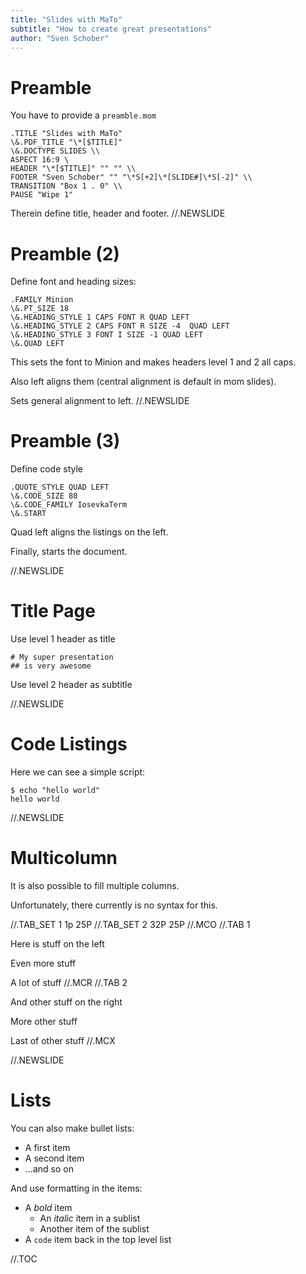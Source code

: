 ```yaml
---
title: "Slides with MaTo"
subtitle: "How to create great presentations"
author: "Sven Schober"
---
```

# Preamble

You have to provide a `preamble.mom`
```
.TITLE "Slides with MaTo"
\&.PDF_TITLE "\*[$TITLE]"
\&.DOCTYPE SLIDES \\ 
ASPECT 16:9 \ 
HEADER "\*[$TITLE]" "" "" \\ 
FOOTER "Sven Schober" "" "\*S[+2]\*[SLIDE#]\*S[-2]" \\ 
TRANSITION "Box 1 . 0" \\ 
PAUSE "Wipe 1"
```

Therein define title, header and footer.
//.NEWSLIDE
# Preamble (2)

Define font and heading sizes:
```
.FAMILY Minion
\&.PT_SIZE 18
\&.HEADING_STYLE 1 CAPS FONT R QUAD LEFT
\&.HEADING_STYLE 2 CAPS FONT R SIZE -4  QUAD LEFT
\&.HEADING_STYLE 3 FONT I SIZE -1 QUAD LEFT
\&.QUAD LEFT
```

This sets the font to Minion and makes headers level 1 and 2 all caps.

Also left aligns them (central alignment is default in mom slides).

Sets general alignment to left.
//.NEWSLIDE
# Preamble (3)

Define code style 
```
.QUOTE_STYLE QUAD LEFT
\&.CODE_SIZE 80
\&.CODE_FAMILY IosevkaTerm
\&.START

```

Quad left aligns the listings on the left.

Finally, starts the document.

//.NEWSLIDE
# Title Page

Use level 1 header as title
```
# My super presentation
## is very awesome

```

Use level 2 header as subtitle

//.NEWSLIDE

# Code Listings

Here we can see a simple script:

```
$ echo "hello world"
hello world
```

//.NEWSLIDE

# Multicolumn

It is also possible to fill multiple columns.

Unfortunately, there currently is no syntax for this.

//.TAB_SET 1 1p 25P
//.TAB_SET 2 32P 25P
//.MCO
//.TAB 1

Here is stuff on the left

Even more stuff

A lot of stuff
//.MCR
//.TAB 2

And other stuff on the right

More other stuff

Last of other stuff
//.MCX

//.NEWSLIDE
# Lists

You can also make bullet lists:

* A first item
* A second item
* ...and so on

And use formatting in the items:

* A *bold* item
  * An _italic_ item in a sublist
  * Another item of the sublist
* A `code` item back in the top level list

//.TOC
